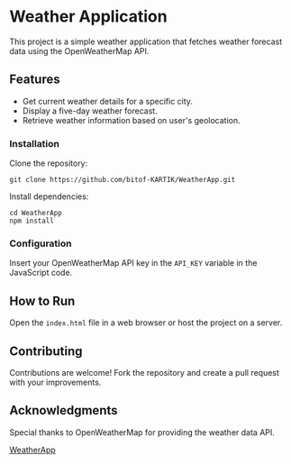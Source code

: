 <h1>Weather Application</h1>
    <p>This project is a simple weather application that fetches weather forecast data using the OpenWeatherMap API.</p>
    <h2>Features</h2>
    <ul>
        <li>Get current weather details for a specific city.</li>
        <li>Display a five-day weather forecast.</li>
        <li>Retrieve weather information based on user's geolocation.</li>
    </ul>
    <h3>Installation</h3>
    <p>Clone the repository:</p>
    <pre><code>git clone https://github.com/bitof-KARTIK/WeatherApp.git</code></pre>
    <p>Install dependencies:</p>
    <pre><code>cd WeatherApp
npm install</code></pre>
    <h3>Configuration</h3>
    <p>Insert your OpenWeatherMap API key in the <code>API_KEY</code> variable in the JavaScript code.</p>
    <h2>How to Run</h2>
    <p>Open the <code>index.html</code> file in a web browser or host the project on a server.</p>
    <h2>Contributing</h2>
    <p>Contributions are welcome! Fork the repository and create a pull request with your improvements.</p>
    <h2>Acknowledgments</h2>
    <p>Special thanks to OpenWeatherMap for providing the weather data API.</p>
    <a href="https://bitof-kartik.github.io/WeatherApp/">WeatherApp</a>
